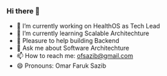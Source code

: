 ### Hi there 👋


- 🔭 I’m currently working on HealthOS as Tech Lead
- 🌱 I’m currently learning Scalable Architechture
- 🤔 Pleasure to help building Backend
- 💬 Ask me about Software Architechture
- 📫 How to reach me: ofsazib@gmail.com
- 😄 Pronouns: Omar Faruk Sazib

